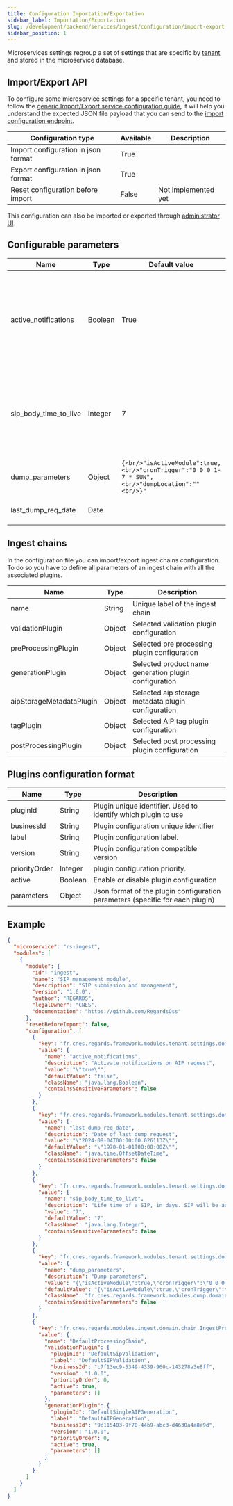 ```yaml
---
title: Configuration Importation/Exportation
sidebar_label: Importation/Exportation
slug: /development/backend/services/ingest/configuration/import-export
sidebar_position: 1
---
```



Microservices settings regroup a set of settings that are specific by [tenant](../../../concepts/03-multitenant.md)
and stored in the microservice database.

## Import/Export API

To configure some microservice settings for a specific tenant, you need to follow the [generic Import/Export service
configuration guide](../../common/import-export-configuration.md), it will help you understand the expected JSON
file payload that you can send to the
[import configuration endpoint](../api-guides/rest/api-swagger.mdx#tag/module-manager-controller/operation/importConfiguration).

| Configuration type | Available | Description |
| ------------------ | --------- | ----------- |
| Import configuration in json format | True | |
| Export configuration in json format | True | |
| Reset configuration before import | False | Not implemented yet |

This configuration can also be imported or exported
through [administrator UI](../../../../user-documentation/2-project-configuration/microservices.md).

## Configurable parameters

| Name                  | Type    | Default value                                                                                    | Description                                                                                                                                                   |
|-----------------------|---------|--------------------------------------------------------------------------------------------------|---------------------------------------------------------------------------------------------------------------------------------------------------------------|
| active_notifications  | Boolean | True                                                                             <br/>           | Enable or disable notifications sent to [notifier microservice](../../../services/notifier/overview.md) after each action on a product CREATION, DELETION, .. |
| sip_body_time_to_live | Integer | 7                                                                                                | After this amount of days all SIP in database are cleared. This is done to lower the volume the database size.                                                |
| dump_parameters       | Object  | `{<br/>"isActiveModule":true,<br/>"cronTrigger":"0 0 0 1-7 * SUN",<br/>"dumpLocation":""<br/>}"` | Dump parameters.                                                                                                                                              |
| last_dump_req_date    | Date    |                                                                                                  | Date of the last dump of AIP done                                                                                                                             |

## Ingest chains

In the configuration file you can import/export ingest chains configuration. To do so you have to define all parameters
of an ingest chain with all the associated plugins.

| Name                     | Type   | Description                                           |
|--------------------------|--------|-------------------------------------------------------|
| name                     | String | Unique label of the ingest chain                      |
| validationPlugin         | Object | Selected validation plugin configuration              |
| preProcessingPlugin      | Object | Selected pre processing plugin configuration          |
| generationPlugin         | Object | Selected product name generation plugin configuration |
| aipStorageMetadataPlugin | Object | Selected aip storage metadata plugin configuration    |
| tagPlugin                | Object | Selected AIP tag  plugin configuration                |
| postProcessingPlugin     | Object | Selected post processing plugin configuration         |

## Plugins configuration format

| Name          | Type    | Description                                                                   |
|---------------|---------|-------------------------------------------------------------------------------|
| pluginId      | String  | Plugin unique identifier. Used to identify which plugin to use                |
| businessId    | String  | Plugin configuration unique identifier                                        |
| label         | String  | Plugin configuration label.                                                   |
| version       | String  | Plugin configuration compatible version                                       |
| priorityOrder | Integer | plugin configuration priority.                                                |
| active        | Boolean | Enable or disable plugin configuration                                        |
| parameters    | Object  | Json format of the plugin configuration parameters (specific for each plugin) |

## Example

```json title='rs-ingest configuration file example'
{
  "microservice": "rs-ingest",
  "modules": [
    {
      "module": {
        "id": "ingest",
        "name": "SIP management module",
        "description": "SIP submission and management",
        "version": "1.6.0",
        "author": "REGARDS",
        "legalOwner": "CNES",
        "documentation": "https://github.com/RegardsOss"
      },
      "resetBeforeImport": false,
      "configuration": [
        {
          "key": "fr.cnes.regards.framework.modules.tenant.settings.domain.DynamicTenantSetting",
          "value": {
            "name": "active_notifications",
            "description": "Activate notifications on AIP request",
            "value": "\"true\"",
            "defaultValue": "false",
            "className": "java.lang.Boolean",
            "containsSensitiveParameters": false
          }
        },
        {
          "key": "fr.cnes.regards.framework.modules.tenant.settings.domain.DynamicTenantSetting",
          "value": {
            "name": "last_dump_req_date",
            "description": "Date of last dump request",
            "value": "\"2024-08-04T00:00:00.026113Z\"",
            "defaultValue": "\"1970-01-01T00:00:00Z\"",
            "className": "java.time.OffsetDateTime",
            "containsSensitiveParameters": false
          }
        },
        {
          "key": "fr.cnes.regards.framework.modules.tenant.settings.domain.DynamicTenantSetting",
          "value": {
            "name": "sip_body_time_to_live",
            "description": "Life time of a SIP, in days. SIP will be automatically removed at the term.",
            "value": "7",
            "defaultValue": "7",
            "className": "java.lang.Integer",
            "containsSensitiveParameters": false
          }
        },
        {
          "key": "fr.cnes.regards.framework.modules.tenant.settings.domain.DynamicTenantSetting",
          "value": {
            "name": "dump_parameters",
            "description": "Dump parameters",
            "value": "{\"isActiveModule\":true,\"cronTrigger\":\"0 0 0 1-7 * SUN\",\"dumpLocation\":\"\"}",
            "defaultValue": "{\"isActiveModule\":true,\"cronTrigger\":\"0 0 0 1-7 * SUN\",\"dumpLocation\":\"\"}",
            "className": "fr.cnes.regards.framework.modules.dump.domain.DumpParameters",
            "containsSensitiveParameters": false
          }
        },
        {
          "key": "fr.cnes.regards.modules.ingest.domain.chain.IngestProcessingChain",
          "value": {
            "name": "DefaultProcessingChain",
            "validationPlugin": {
              "pluginId": "DefaultSipValidation",
              "label": "DefaultSIPValidation",
              "businessId": "c7f13ec9-5349-4339-960c-143278a3e8ff",
              "version": "1.0.0",
              "priorityOrder": 0,
              "active": true,
              "parameters": []
            },
            "generationPlugin": {
              "pluginId": "DefaultSingleAIPGeneration",
              "label": "DefaultAIPGeneration",
              "businessId": "9c115403-9f70-44b9-abc3-d4630a4a8a9d",
              "version": "1.0.0",
              "priorityOrder": 0,
              "active": true,
              "parameters": []
            }
          }
        }
      ]
    }
  ]
}
```